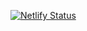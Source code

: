 [![Netlify Status](https://api.netlify.com/api/v1/badges/62ae415e-6954-4ed2-bdf7-68301ef4d62d/deploy-status)](https://app.netlify.com/sites/levigunsallus/deploys)